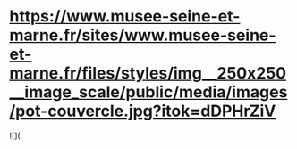 # https://www.musee-seine-et-marne.fr/sites/www.musee-seine-et-marne.fr/files/styles/img__250x250__image_scale/public/media/images/pot-couvercle.jpg?itok=dDPHrZiV

![](
